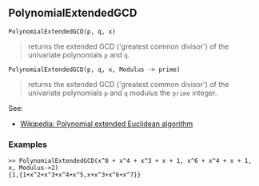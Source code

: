 ## PolynomialExtendedGCD

``` 
PolynomialExtendedGCD(p, q, x)
``` 

> returns the extended GCD ('greatest common divisor') of the univariate polynomials `p` and `q`.

``` 
PolynomialExtendedGCD(p, q, x, Modulus -> prime)
``` 

> returns the extended GCD ('greatest common divisor') of the univariate polynomials `p` and `q` modulus the `prime` integer.
 
See:
* [Wikipedia: Polynomial extended Euclidean algorithm](https://en.wikipedia.org/wiki/Extended_Euclidean_algorithm#Polynomial_extended_Euclidean_algorithm)

### Examples
``` 
>> PolynomialExtendedGCD(x^8 + x^4 + x^3 + x + 1, x^6 + x^4 + x + 1, x, Modulus->2)
{1,{1+x^2+x^3+x^4+x^5,x+x^3+x^6+x^7}}
``` 